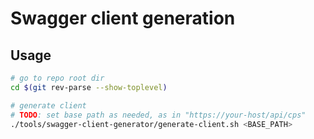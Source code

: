 # Swagger client generation

## Usage
```bash
# go to repo root dir
cd $(git rev-parse --show-toplevel)

# generate client
# TODO: set base path as needed, as in "https://your-host/api/cps"
./tools/swagger-client-generator/generate-client.sh <BASE_PATH>
```

